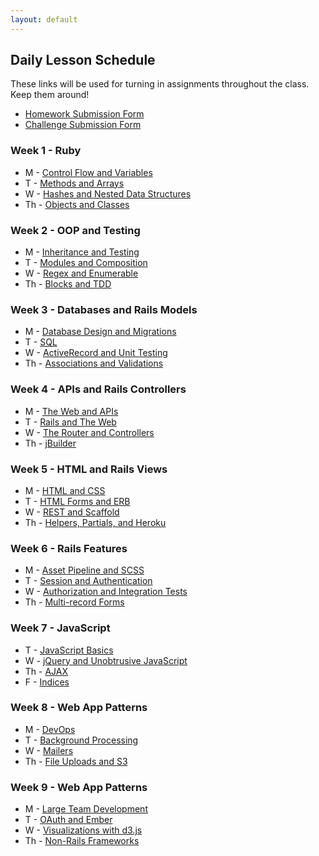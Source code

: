 ```yaml
---
layout: default
---
```


## Daily Lesson Schedule

These links will be used for turning in assignments throughout the class.  Keep them around!

* [Homework Submission Form](http://goo.gl/forms/LlrLL85tFM)
* [Challenge Submission Form](http://goo.gl/forms/lAlRZpME2o)

### Week 1 - Ruby

* M - [Control Flow and Variables](week1/1)
* T - [Methods and Arrays](week1/2)
* W - [Hashes and Nested Data Structures](week1/3)
* Th - [Objects and Classes](week1/4)


### Week 2 - OOP and Testing

* M - [Inheritance and Testing](week2/1)
* T - [Modules and Composition](week2/2)
* W - [Regex and Enumerable](week2/3)
* Th - [Blocks and TDD](week2/4)


### Week 3 - Databases and Rails Models

* M - [Database Design and Migrations](week3/1)
* T - [SQL](week3/2)
* W - [ActiveRecord and Unit Testing](week3/3)
* Th - [Associations and Validations](week3/4)


### Week 4 - APIs and Rails Controllers

* M - [The Web and APIs](week4/1)
* T - [Rails and The Web](week4/2)
* W - [The Router and Controllers](week4/3)
* Th - [jBuilder](week4/4)


### Week 5 - HTML and Rails Views

* M - [HTML and CSS](week5/1)
* T - [HTML Forms and ERB](week5/2)
* W - [REST and Scaffold](week5/3)
* Th - [Helpers, Partials, and Heroku](week5/4)


### Week 6 - Rails Features

* M - [Asset Pipeline and SCSS](week6/1)
* T - [Session and Authentication](week6/2)
* W - [Authorization and Integration Tests](week6/3)
* Th - [Multi-record Forms](week6/4)


### Week 7 - JavaScript

* T - [JavaScript Basics](week7/1)
* W - [jQuery and Unobtrusive JavaScript](week7/2)
* Th - [AJAX](week7/3)
* F - [Indices](week8/1)


### Week 8 - Web App Patterns

* M - [DevOps](week8/1)
* T - [Background Processing](week8/2)
* W - [Mailers](week8/3)
* Th - [File Uploads and S3](week8/4)


### Week 9 - Web App Patterns

* M - [Large Team Development](week9/1)
* T - [OAuth and Ember](week9/2)
* W - [Visualizations with d3.js](week9/3)
* Th - [Non-Rails Frameworks](week9/4)
